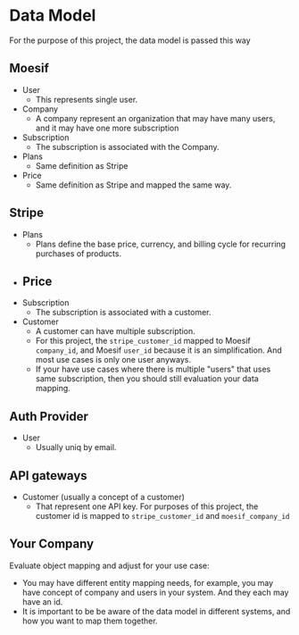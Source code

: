 
# Data Model

For the purpose of this project, the data model is passed this way

## Moesif

- User
  - This represents single user.
- Company
  - A company represent an organization that may have many users, and it may have one more subscription
- Subscription
  - The subscription is associated with the Company.
- Plans
  - Same definition as Stripe
- Price
  - Same definition as Stripe and mapped the same way.

## Stripe

- Plans
  - Plans define the base price, currency, and billing cycle for recurring purchases of products.
- Price
  -
- Subscription
  - The subscription is associated with a customer.
- Customer
  - A customer can have multiple subscription.
  - For this project, the `stripe_customer_id` mapped to Moesif `company_id`, and Moesif `user_id` because it is an simplification. And most use cases is only one user anyways.
  - If your have use cases where there is multiple "users" that uses same subscription, then you should still evaluation your data mapping.


## Auth Provider

- User
  - Usually uniq by email.

## API gateways

- Customer (usually a concept of a customer)
  - That represent one API key. For purposes of this project, the customer id is mapped to `stripe_customer_id` and `moesif_company_id`

## Your Company

Evaluate object mapping and adjust for your use case:

  - You may have different entity mapping needs, for example, you may have concept of company and users in your system. And they each may have an id.
  - It is important to be be aware of the data model in different systems, and how you want to map them together.


